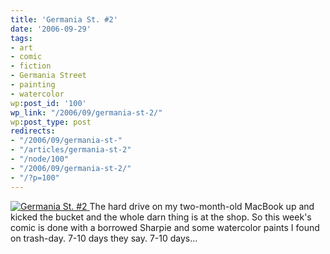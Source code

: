 ```yaml
---
title: 'Germania St. #2'
date: '2006-09-29'
tags:
- art
- comic
- fiction
- Germania Street
- painting
- watercolor
wp:post_id: '100'
wp_link: "/2006/09/germania-st-2/"
wp:post_type: post
redirects:
- "/2006/09/germania-st-"
- "/articles/germania-st-2"
- "/node/100"
- "/2006/09/germania-st-2/"
- "/?p=100"
---
```


[ ![Germania St. #2](http://static.flickr.com/108/256026865_cf2e71cdc8_o.jpg) ](http://www.flickr.com/photos/bensheldon/256026865/ "Photo Sharing")
The hard drive on my two-month-old MacBook up and kicked the bucket and the whole darn thing is at the shop. So this week's comic is done with a borrowed Sharpie and some watercolor paints I found on trash-day. 7-10 days they say. 7-10 days...

